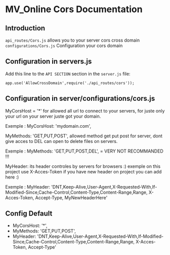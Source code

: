 MV_Online Cors Documentation
==========================

Introduction
-------------

`api_routes/Cors.js` allows you to your server cors cross domain
`configurations/Cors.js` Configuration your cors domain

Configuration in servers.js
-------------

Add this line to the `API SECTION` section in the `server.js` file:

`app.use('AllowCrossDomain',require('./api_routes/cors'));`



Configuration in server/configurations/cors.js
-------------

MyCorsHost = '*' for allowed all url to connect to your servers,
for juste only your url on your server juste got your domain.

Exemple : MyCorsHost: 'mydomain.com',

MyMethods: 'GET,PUT,POST', allowed method get put post for server,
dont give acces to DEL can open to delete files on servers.

Exemple : MyMethods: 'GET,PUT,POST,DEL', = VERY NOT RECOMMANDED !!!


MyHeader: its header controles by servers for browsers :) exemple on this project use X-Acces-Token
if you have new header on project you can add here :)

Exemple : MyHeader: 'DNT,Keep-Alive,User-Agent,X-Requested-With,If-Modified-Since,Cache-Control,Content-Type,Content-Range,Range, X-Acces-Token, Accept-Type, MyNewHeaderHere'

Config Default
-------------
*  MyCorsHost: '*',
*  MyMethods: 'GET,PUT,POST',
*  MyHeader: 'DNT,Keep-Alive,User-Agent,X-Requested-With,If-Modified-Since,Cache-Control,Content-Type,Content-Range,Range, X-Acces-Token, Accept-Type'
